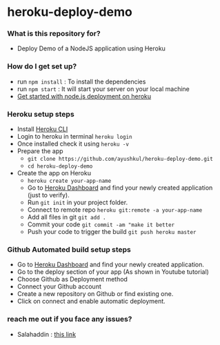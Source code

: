 # heroku-deploy-demo #

### What is this repository for? ###

* Deploy Demo of a NodeJS application using Heroku

### How do I get set up? ###

* run `npm install` : To install the dependencies 
* run `npm start` : It will start your server on your local machine
* [Get started with node.js deployment on heroku](https://devcenter.heroku.com/articles/getting-started-with-nodejs)

### Heroku setup steps ###

* Install [Heroku CLI](https://devcenter.heroku.com/articles/getting-started-with-nodejs#set-up)
* Login to heroku in terminal `heroku login`
* Once installed check it using `heroku -v`
* Prepare the app 
    * `git clone https://github.com/ayushkul/heroku-deploy-demo.git`
    * `cd heroku-deploy-demo`
* Create the app on Heroku
    * `heroku create your-app-name`
    * Go to [Heroku Dashboard](https://dashboard.heroku.com/) and find your newly created application (just to verify).
    * Run `git init` in your project folder.
    * Connect to remote repo `heroku git:remote -a your-app-name`
    * Add all files in git `git add .`
    * Commit your code `git commit -am "make it better`
    * Push your code to trigger the build `git push heroku master`

### Github Automated build setup steps ###

* Go to [Heroku Dashboard](https://dashboard.heroku.com/) and find your newly created application.
* Go to the deploy section of your app (As shown in Youtube tutorial)
* Choose Github as Deployment method
* Connect your Github account
* Create a new repository on Github or find existing one.
* Click on connect and enable automatic deployment.

### reach me out if you face any issues? ###

* Salahaddin : [this link](https://www.linkedin.com/in/salahaddin-mohammed/)

